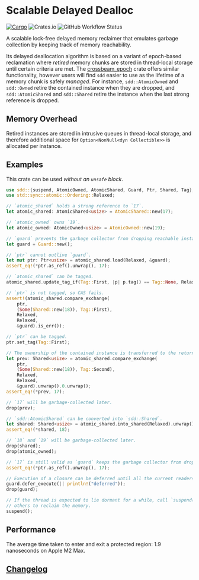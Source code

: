 # Scalable Delayed Dealloc

[![Cargo](https://img.shields.io/crates/v/sdd)](https://crates.io/crates/sdd)
![Crates.io](https://img.shields.io/crates/l/sdd)
![GitHub Workflow Status](https://img.shields.io/github/actions/workflow/status/wvwwvwwv/scalable-delayed-dealloc/sdd.yml?branch=main)

A scalable lock-free delayed memory reclaimer that emulates garbage collection by keeping track of memory reachability.

Its delayed deallocation algorithm is based on a variant of epoch-based reclamation where _retired_ memory chunks are stored in thread-local storage until certain criteria are met. The [crossbeam_epoch](https://docs.rs/crossbeam-epoch/) crate offers similar functionality, however users will find `sdd` easier to use as the lifetime of a memory chunk is safely _managed_. For instance, `sdd::AtomicOwned` and `sdd::Owned` retire the contained instance when they are dropped, and `sdd::AtomicShared` and `sdd::Shared` retire the instance when the last strong reference is dropped.

## Memory Overhead

Retired instances are stored in intrusive queues in thread-local storage, and therefore additional space for `Option<NonNull<dyn Collectible>>` is allocated per instance.

## Examples

This crate can be used _without an `unsafe` block_.

```rust
use sdd::{suspend, AtomicOwned, AtomicShared, Guard, Ptr, Shared, Tag};
use std::sync::atomic::Ordering::Relaxed;

// `atomic_shared` holds a strong reference to `17`.
let atomic_shared: AtomicShared<usize> = AtomicShared::new(17);

// `atomic_owned` owns `19`.
let atomic_owned: AtomicOwned<usize> = AtomicOwned::new(19);

// `guard` prevents the garbage collector from dropping reachable instances.
let guard = Guard::new();

// `ptr` cannot outlive `guard`.
let mut ptr: Ptr<usize> = atomic_shared.load(Relaxed, &guard);
assert_eq!(*ptr.as_ref().unwrap(), 17);

// `atomic_shared` can be tagged.
atomic_shared.update_tag_if(Tag::First, |p| p.tag() == Tag::None, Relaxed, Relaxed);

// `ptr` is not tagged, so CAS fails.
assert!(atomic_shared.compare_exchange(
    ptr,
    (Some(Shared::new(18)), Tag::First),
    Relaxed,
    Relaxed,
    &guard).is_err());

// `ptr` can be tagged.
ptr.set_tag(Tag::First);

// The ownership of the contained instance is transferred to the return value of CAS.
let prev: Shared<usize> = atomic_shared.compare_exchange(
    ptr,
    (Some(Shared::new(18)), Tag::Second),
    Relaxed,
    Relaxed,
    &guard).unwrap().0.unwrap();
assert_eq!(*prev, 17);

// `17` will be garbage-collected later.
drop(prev);

// `sdd::AtomicShared` can be converted into `sdd::Shared`.
let shared: Shared<usize> = atomic_shared.into_shared(Relaxed).unwrap();
assert_eq!(*shared, 18);

// `18` and `19` will be garbage-collected later.
drop(shared);
drop(atomic_owned);

// `17` is still valid as `guard` keeps the garbage collector from dropping it.
assert_eq!(*ptr.as_ref().unwrap(), 17);

// Execution of a closure can be deferred until all the current readers are gone.
guard.defer_execute(|| println!("deferred"));
drop(guard);

// If the thread is expected to lie dormant for a while, call `suspend()` to allow
// others to reclaim the memory.
suspend();
```

## Performance

The average time taken to enter and exit a protected region: 1.9 nanoseconds on Apple M2 Max.

## [Changelog](https://github.com/wvwwvwwv/scalable-delayed-dealloc/blob/main/CHANGELOG.md)
